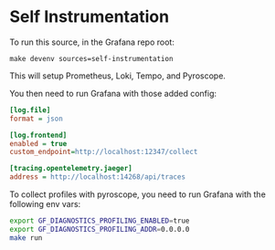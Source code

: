 # Self Instrumentation

To run this source, in the Grafana repo root:

    make devenv sources=self-instrumentation

This will setup Prometheus, Loki, Tempo, and Pyroscope.

You then need to run Grafana with those added config:

``` ini
[log.file]
format = json

[log.frontend]
enabled = true
custom_endpoint=http://localhost:12347/collect

[tracing.opentelemetry.jaeger]
address = http://localhost:14268/api/traces
```

To collect profiles with pyroscope, you need to run Grafana with the following env vars:

``` bash
export GF_DIAGNOSTICS_PROFILING_ENABLED=true
export GF_DIAGNOSTICS_PROFILING_ADDR=0.0.0.0
make run
```
